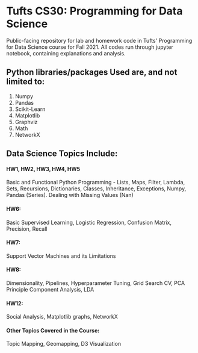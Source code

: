# Tufts CS30: Programming for Data Science
Public-facing repository for lab and homework code in Tufts' Programming for Data Science course for Fall 2021. All codes run through jupyter notebook, containing explanations and analysis.

## Python libraries/packages Used are, and not limited to:
1. Numpy
2. Pandas
3. Scikit-Learn
4. Matplotlib
5. Graphviz
6. Math
7. NetworkX

## Data Science Topics Include: 

#### HW1, HW2, HW3, HW4, HW5
Basic and Functional Python Programming - Lists, Maps, Filter, Lambda, Sets, Recursions, Dictionaries, Classes, Inheritance, Exceptions, Numpy, Pandas (Series). Dealing with Missing Values (Nan)

#### HW6: 
Basic Supervised Learning, Logistic Regression, Confusion Matrix, Precision, Recall

#### HW7:
Support Vector Machines and its Limitations

#### HW8:
Dimensionality, Pipelines, Hyperparameter Tuning, Grid Search CV, PCA Principle Component Analysis, LDA

#### HW12:
Social Analysis, Matplotlib graphs, NetworkX

#### Other Topics Covered in the Course:
Topic Mapping, Geomapping, D3 Visualization
